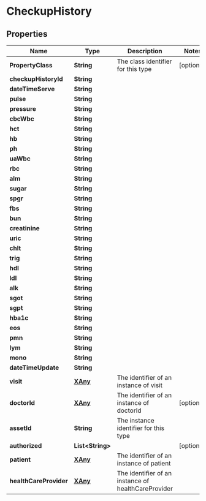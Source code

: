 
# CheckupHistory

## Properties
Name | Type | Description | Notes
------------ | ------------- | ------------- | -------------
**PropertyClass** | **String** | The class identifier for this type |  [optional]
**checkupHistoryId** | **String** |  | 
**dateTimeServe** | **String** |  | 
**pulse** | **String** |  | 
**pressure** | **String** |  | 
**cbcWbc** | **String** |  | 
**hct** | **String** |  | 
**hb** | **String** |  | 
**ph** | **String** |  | 
**uaWbc** | **String** |  | 
**rbc** | **String** |  | 
**alm** | **String** |  | 
**sugar** | **String** |  | 
**spgr** | **String** |  | 
**fbs** | **String** |  | 
**bun** | **String** |  | 
**creatinine** | **String** |  | 
**uric** | **String** |  | 
**chlt** | **String** |  | 
**trig** | **String** |  | 
**hdl** | **String** |  | 
**ldl** | **String** |  | 
**alk** | **String** |  | 
**sgot** | **String** |  | 
**sgpt** | **String** |  | 
**hba1c** | **String** |  | 
**eos** | **String** |  | 
**pmn** | **String** |  | 
**lym** | **String** |  | 
**mono** | **String** |  | 
**dateTimeUpdate** | **String** |  | 
**visit** | [**XAny**](XAny.md) | The identifier of an instance of visit | 
**doctorId** | [**XAny**](XAny.md) | The identifier of an instance of doctorId |  [optional]
**assetId** | **String** | The instance identifier for this type | 
**authorized** | **List&lt;String&gt;** |  |  [optional]
**patient** | [**XAny**](XAny.md) | The identifier of an instance of patient | 
**healthCareProvider** | [**XAny**](XAny.md) | The identifier of an instance of healthCareProvider | 



